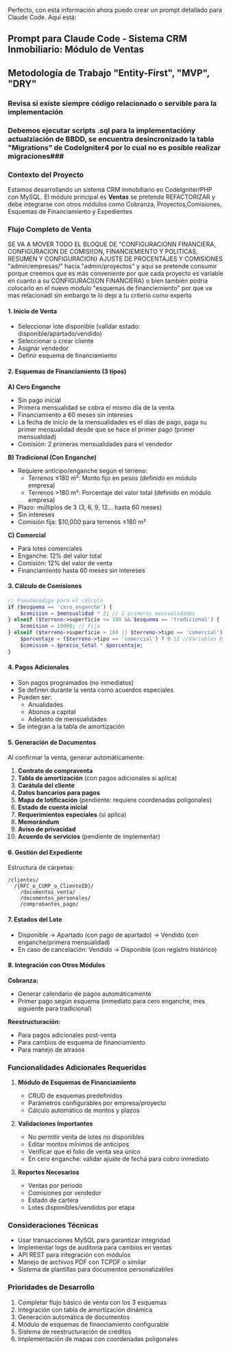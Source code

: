 Perfecto, con esta información ahora puedo crear un prompt detallado para Claude Code. Aquí está:

## Prompt para Claude Code - Sistema CRM Inmobiliario: Módulo de Ventas
## Metodología de Trabajo "Entity-First", "MVP", "DRY" ##
### Revisa si exíste siempre código relacionado o servible para la implementación ###
### Debemos ejecutar scripts .sql para la implementacióny actualziación de BBDD, se encuentra desincronizado la tabla "Migrations" de CodeIgniter4 por lo cual no es posible realizar migraciones###
### Contexto del Proyecto

Estamos desarrollando un sistema CRM inmobiliario en CodeIgniter/PHP con MySQL. El módulo principal es **Ventas** se pretende REFACTORIZAR y debe integrarse con otros módulos como Cobranza, Proyectos,Comisiones,   Esquemas de Financiamiento y Expedientes
### Flujo Completo de Venta
SE VA A MOVER TODO EL BLOQUE DE "CONFIGURACIONN FINANCIERA, CONFIGURACION DE COMISI{ON, FINANCIEMIENTO Y POLITICAS, RESUMEN Y CONFIGURACION} AJUSTE DE PROCENTAJES Y COMISIONES "admin/empresas/" hacia "admin/proyectos" y aquí se pretende consumir porque creemos que es más conveniente por que cada proyecto es variable en cuanto a su CONFIGURACI{ON FINANCIERA} o bien también podría colocarlo en el nuevo modulo "esquemas de financiemiento" por que va mas relacionadi sin embargo te lo dejo a tu criterio como experto


#### 1. **Inicio de Venta**
- Seleccionar lote disponible (validar estado: disponible/apartado/vendido)
- Seleccionar o crear cliente
- Asignar vendedor
- Definir esquema de financiamiento

#### 2. **Esquemas de Financiamiento (3 tipos)**

**A) Cero Enganche**
- Sin pago inicial
- Primera mensualidad se cobra el mismo día de la venta
- Financiamiento a 60 meses sin intereses
- La fecha de inicio de la mensualidades es el días de pago, paga su primer mensualidad desde que se hace el primer pago (primer mensualidad)
- Comisión: 2 primeras mensualidades para el vendedor

**B) Tradicional (Con Enganche)**
- Requiere anticipo/enganche según el terreno:
  - Terrenos ≤180 m²: Monto fijo en pesos (definido en módulo empresa)
  - Terrenos >180 m²: Porcentaje del valor total (definido en módulo empresa)
- Plazo: múltiplos de 3 (3, 6, 9, 12... hasta 60 meses)
- Sin intereses
- Comisión fija: $10,000 para terrenos ≤180 m²

**C) Comercial**
- Para lotes comerciales
- Enganche: 12% del valor total
- Comisión: 12% del valor de venta
- Financiamiento hasta 60 meses sin intereses

#### 3. **Cálculo de Comisiones**

```php
// Pseudocódigo para el cálculo
if ($esquema == 'cero_enganche') {
    $comision = $mensualidad * 2; // 2 primeras mensualidades
} elseif ($terreno->superficie <= 180 && $esquema == 'tradicional') {
    $comision = 10000; // Fija
} elseif ($terreno->superficie > 180 || $terreno->tipo == 'comercial') {
    $porcentaje = ($terreno->tipo == 'comercial') ? 0.12 //Variables Dinámicas: 0.07//Variables  Dinámicas dependiendo el esquema de financiamiento;
    $comision = $precio_total * $porcentaje;
}
```

#### 4. **Pagos Adicionales**
- Son pagos programados (no inmediatos)
- Se definen durante la venta como acuerdos especiales
- Pueden ser:
  - Anualidades
  - Abonos a capital
  - Adelanto de mensualidades
- Se integran a la tabla de amortización

#### 5. **Generación de Documentos**

Al confirmar la venta, generar automáticamente:

1. **Contrato de compraventa**
2. **Tabla de amortización** (con pagos adicionales si aplica)
3. **Carátula del cliente**
4. **Datos bancarios para pagos**
5. **Mapa de lotificación** (pendiente: requiere coordenadas poligonales)
6. **Estado de cuenta inicial**
7. **Requerimientos especiales** (si aplica)
8. **Memorándum**
9. **Aviso de privacidad**
10. **Acuerdo de servicios** (pendiente de implementar)

#### 6. **Gestión del Expediente**

Estructura de carpetas:
```
/clientes/
  /{RFC_o_CURP_o_ClienteID}/
    /documentos_venta/
    /documentos_personales/
    /comprobantes_pago/
```

#### 7. **Estados del Lote**
- Disponible → Apartado (con pago de apartado) → Vendido (con enganche/primera mensualidad)
- En caso de cancelación: Vendido → Disponible (con registro histórico)

#### 8. **Integración con Otros Módulos**

**Cobranza:**
- Generar calendario de pagos automáticamente
- Primer pago según esquema (inmediato para cero enganche, mes siguiente para tradicional)

**Reestructuración:**
- Para pagos adicionales post-venta
- Para cambios de esquema de financiamiento
- Para manejo de atrasos

### Funcionalidades Adicionales Requeridas

1. **Módulo de Esquemas de Financiamiento**
   - CRUD de esquemas predefinidos
   - Parámetros configurables por empresa/proyecto
   - Cálculo automático de montos y plazos

2. **Validaciones Importantes**
   - No permitir venta de lotes no disponibles
   - Editar montos mínimos de anticipos
   - Verificar que el folio de venta sea único
   - En cero enganche: validar ajuste de fecha para cobro inmediato

3. **Reportes Necesarios**
   - Ventas por periodo
   - Comisiones por vendedor
   - Estado de cartera
   - Lotes disponibles/vendidos por etapa

### Consideraciones Técnicas

- Usar transacciones MySQL para garantizar integridad
- Implementar logs de auditoría para cambios en ventas
- API REST para integración con módulos
- Manejo de archivos PDF con TCPDF o similar
- Sistema de plantillas para documentos personalizables

### Prioridades de Desarrollo

1. Completar flujo básico de venta con los 3 esquemas
2. Integración con tabla de amortización dinámica
3. Generación automática de documentos
4. Módulo de esquemas de financiamiento configurable
5. Sistema de reestructuración de créditos
6. Implementación de mapas con coordenadas poligonales